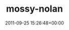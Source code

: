 ---
title:		"mossy-nolan"
type:		"photos"
mediatype:		"upload"
location:		"TBC"
date:		"2011-09-25 15:26:48+00:00"
album:		"music"
filename:		"mossy-nolan.md"
series:		""
cl_public_id:		"music/mossy-nolan"
cl_version:		1497004867
format:		"tiff"
bytes:		5653224
width:		2174
height:		1440
colours:
- "#9B7C49"
- "#D48F88"
- "#2F1A15"
- "#E1937E"
- "#A5C5C7"
- "#874946"
- "#824630"
- "#AE8A58"
- "#A8B5AE"
- "#110604"
- "#73C4D0"
- "#E1B7B3"
- "#70331A"
- "#9FA08C"
- "#046F8B"
- "#333C3E"
- "#2A1726"
- "#9E957C"
exposure_mode:		"Manual"
program:		"Manual"
aperture:		"5.6"
focal_length:		"135.0 mm"
iso:		"1600"
shutter_speed:		"1/80"
metering:		"Center-weighted average"
flash:		"Off, Did not fire"
white_balance:		"Custom"
colour_temp:		"2000"
has_crop:		"true"
orientation:		"Horizontal (normal)"
camera_model:		"NIKON D7000"
lens_info:		"18-200mm f/3.5-5.6"
artist:		"Matt Finucane"
x_resolution:		"300"
y_resolution:		"300"
---
